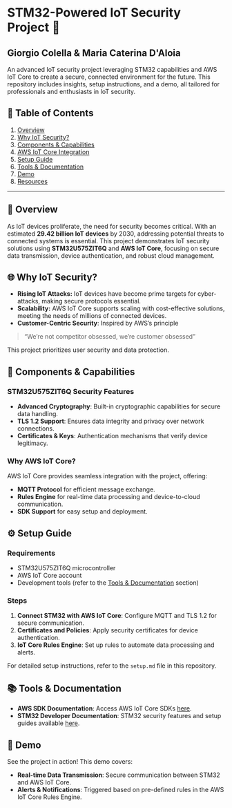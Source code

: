 # STM32-Powered IoT Security Project 🚀
## Giorgio Colella & Maria Caterina D'Aloia

An advanced IoT security project leveraging STM32 capabilities and AWS IoT Core to create a secure, connected environment for the future. This repository includes insights, setup instructions, and a demo, all tailored for professionals and enthusiasts in IoT security.

## 📜 Table of Contents
1. [Overview](#overview)
2. [Why IoT Security?](#why-iot-security)
3. [Components & Capabilities](#components--capabilities)
4. [AWS IoT Core Integration](#aws-iot-core-integration)
5. [Setup Guide](#setup-guide)
6. [Tools & Documentation](#tools--documentation)
7. [Demo](#demo)
8. [Resources](#resources)

---

## 📖 Overview

As IoT devices proliferate, the need for security becomes critical. With an estimated **29.42 billion IoT devices** by 2030, addressing potential threats to connected systems is essential. This project demonstrates IoT security solutions using **STM32U575ZIT6Q** and **AWS IoT Core**, focusing on secure data transmission, device authentication, and robust cloud management.

## 🌐 Why IoT Security?

- **Rising IoT Attacks:** IoT devices have become prime targets for cyber-attacks, making secure protocols essential.
- **Scalability:** AWS IoT Core supports scaling with cost-effective solutions, meeting the needs of millions of connected devices.
- **Customer-Centric Security**: Inspired by AWS’s principle
>“We’re not competitor obsessed, we’re customer obsessed”

This project prioritizes user security and data protection.

## 🔧 Components & Capabilities

### STM32U575ZIT6Q Security Features
- **Advanced Cryptography**: Built-in cryptographic capabilities for secure data handling.
- **TLS 1.2 Support**: Ensures data integrity and privacy over network connections.
- **Certificates & Keys**: Authentication mechanisms that verify device legitimacy.
  
### Why AWS IoT Core?
AWS IoT Core provides seamless integration with the project, offering:
- **MQTT Protocol** for efficient message exchange.
- **Rules Engine** for real-time data processing and device-to-cloud communication.
- **SDK Support** for easy setup and deployment.

## ⚙️ Setup Guide

### Requirements
- STM32U575ZIT6Q microcontroller
- AWS IoT Core account
- Development tools (refer to the [Tools & Documentation](#tools--documentation) section)

### Steps
1. **Connect STM32 with AWS IoT Core**: Configure MQTT and TLS 1.2 for secure communication.
2. **Certificates and Policies**: Apply security certificates for device authentication.
3. **IoT Core Rules Engine**: Set up rules to automate data processing and alerts.

For detailed setup instructions, refer to the `setup.md` file in this repository.

## 📚 Tools & Documentation

- **AWS SDK Documentation**: Access AWS IoT Core SDKs [here](https://aws.amazon.com/sdk-for-iot-core).
- **STM32 Developer Documentation**: STM32 security features and setup guides available [here](https://www.st.com/en/microcontrollers-microprocessors/stm32.html).

## 🎥 Demo

See the project in action! This demo covers:
- **Real-time Data Transmission**: Secure communication between STM32 and AWS IoT Core.
- **Alerts & Notifications**: Triggered based on pre-defined rules in the AWS IoT Core Rules Engine.